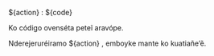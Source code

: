 ${action} : ${code}

Ko código ovenséta peteĩ aravópe.

Nderejeruréiramo ${action} , emboyke mante ko kuatiañe’ẽ.
